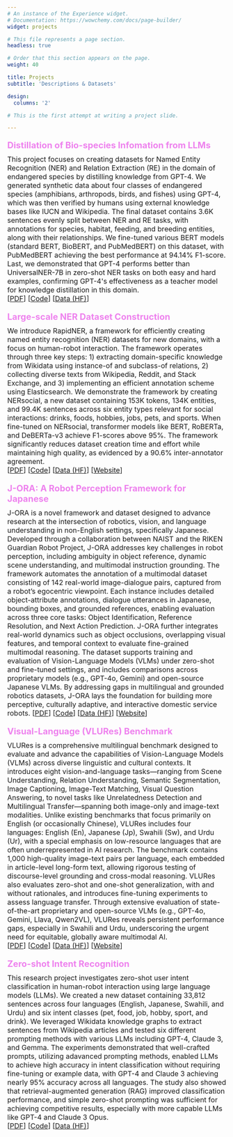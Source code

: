 ```yaml
---
# An instance of the Experience widget.
# Documentation: https://wowchemy.com/docs/page-builder/
widget: projects

# This file represents a page section.
headless: true

# Order that this section appears on the page.
weight: 40

title: Projects
subtitle: 'Descriptions & Datasets'

design:
  columns: '2'

# This is the first attempt at writing a project slide.

---
```


<style> 

.project-title {
   margin-bottom: 5px;
   margin-top: 20px;  /* Space above each section */
   font-size: 20px;
   font-weight: bold;
   color: violet;   /* violet appeared beautiful on the page */ 
}

.project-details {
   margin-bottom: 10px;
   margin-top: 10px;  /* Space above each section */
   font-size: 16px;
}
</style>


<h4 class="project-title">Distillation of Bio-species Infomation from LLMs</h4>

<div class='project-details'>
This project focuses on creating datasets for Named Entity Recognition (NER) and Relation Extraction (RE) in the domain of endangered species by distilling knowledge from GPT-4. We generated synthetic data about four classes of endangered species (amphibians, arthropods, birds, and fishes) using GPT-4, which was then verified by humans using external knowledge bases like IUCN and Wikipedia. The final dataset contains 3.6K sentences evenly split between NER and RE tasks, with annotations for species, habitat, feeding, and breeding entities, along with their relationships. We fine-tuned various BERT models (standard BERT, BioBERT, and PubMedBERT) on this dataset, with PubMedBERT achieving the best performance at 94.14% F1-score. Last, we demonstrated that GPT-4 performs better than UniversalNER-7B in zero-shot NER tasks on both easy and hard examples, confirming GPT-4's effectiveness as a teacher model for knowledge distillation in this domain. <br>
[<a href="https://arxiv.org/abs/2403.15430">PDF</a>] [<a href="https://github.com/jatuhurrra/DistillationBiospeciesLLM/">Code</a>]
[<a href="https://huggingface.co/datasets/atamiles/DistillationBiospeciesLLM">Data (HF)</a>] 
</div>

<h4 class="project-title">Large-scale NER Dataset Construction</h4>

<div class='project-details'>
We introduce RapidNER, a framework for efficiently creating named entity recognition (NER) datasets for new domains, with a focus on human-robot interaction. The framework operates through three key steps: 1) extracting domain-specific knowledge from Wikidata using instance-of and subclass-of relations, 2) collecting diverse texts from Wikipedia, Reddit, and Stack Exchange, and 3) implementing an efficient annotation scheme using Elasticsearch. We demonstrate the framework by creating NERsocial, a new dataset containing 153K tokens, 134K entities, and 99.4K sentences across six entity types relevant for social interactions: drinks, foods, hobbies, jobs, pets, and sports. When fine-tuned on NERsocial, transformer models like BERT, RoBERTa, and DeBERTa-v3 achieve F1-scores above 95%. The framework significantly reduces dataset creation time and effort while maintaining high quality, as evidenced by a 90.6% inter-annotator agreement.   <br>
[<a href="http://arxiv.org/abs/2412.09634">PDF</a>] [<a href="https://github.com/jatuhurrra/rapidner">Code</a>]  
[<a href="https://huggingface.co/datasets/atamiles/NERsocial">Data (HF)</a>] [<a href="https://jatuhurrra.github.io/Rapid/">Website</a>] 
</div>

<h4 class="project-title">J-ORA: A Robot Perception Framework for Japanese</h4>

<div class='project-details'>
J-ORA is a novel framework and dataset designed to advance research at the intersection of robotics, vision, and language understanding in non-English settings, specifically Japanese. Developed through a collaboration between NAIST and the RIKEN Guardian Robot Project, J-ORA addresses key challenges in robot perception, including ambiguity in object reference, dynamic scene understanding, and multimodal instruction grounding. The framework automates the annotation of a multimodal dataset consisting of 142 real-world image-dialogue pairs, captured from a robot’s egocentric viewpoint. Each instance includes detailed object-attribute annotations, dialogue utterances in Japanese, bounding boxes, and grounded references, enabling evaluation across three core tasks: Object Identification, Reference Resolution, and Next Action Prediction. J-ORA further integrates real-world dynamics such as object occlusions, overlapping visual features, and temporal context to evaluate fine-grained multimodal reasoning. The dataset supports training and evaluation of Vision-Language Models (VLMs) under zero-shot and fine-tuned settings, and includes comparisons across proprietary models (e.g., GPT-4o, Gemini) and open-source Japanese VLMs. By addressing gaps in multilingual and grounded robotics datasets, J-ORA lays the foundation for building more perceptive, culturally adaptive, and interactive domestic service robots.
[<a href="https://arxiv.org/abs/2510.21761">PDF</a>] [<a href="https://github.com/jatuhurrra/J-ORA/">Code</a>] 
[<a href="https://huggingface.co/datasets/atamiles/J-ORA/">Data (HF)</a>] [<a href="https://jatuhurrra.github.io/J-ORA/">Website</a>] 
</div>

<h4 class="project-title">Visual-Language (VLURes) Benchmark</h4>

<div class='project-details'>
VLURes is a comprehensive multilingual benchmark designed to evaluate and advance the capabilities of Vision-Language Models (VLMs) across diverse linguistic and cultural contexts. It introduces eight vision-and-language tasks—ranging from Scene Understanding, Relation Understanding, Semantic Segmentation, Image Captioning, Image-Text Matching, Visual Question Answering, to novel tasks like Unrelatedness Detection and Multilingual Transfer—spanning both image-only and image-text modalities. Unlike existing benchmarks that focus primarily on English (or occasionally Chinese), VLURes includes four languages: English (En), Japanese (Jp), Swahili (Sw), and Urdu (Ur), with a special emphasis on low-resource languages that are often underrepresented in AI research. The benchmark contains 1,000 high-quality image-text pairs per language, each embedded in article-level long-form text, allowing rigorous testing of discourse-level grounding and cross-modal reasoning. VLURes also evaluates zero-shot and one-shot generalization, with and without rationales, and introduces fine-tuning experiments to assess language transfer. Through extensive evaluation of state-of-the-art proprietary and open-source VLMs (e.g., GPT-4o, Gemini, Llava, Qwen2VL), VLURes reveals persistent performance gaps, especially in Swahili and Urdu, underscoring the urgent need for equitable, globally aware multimodal AI.  <br>
[<a href="https://arxiv.org/abs/2510.12845">PDF</a>] [<a href="https://github.com/jatuhurrra/VLURes/">Code</a>] 
[<a href="https://huggingface.co/datasets/atamiles/VLURes/">Data (HF)</a>] [<a href="https://jatuhurrra.github.io/VLURes/">Website</a>] 
</div>

<h4 class="project-title">Zero-shot Intent Recognition</h4>

<div class='project-details'>
This research project investigates zero-shot user intent classification in human-robot interaction using large language models (LLMs). We created a new dataset containing 33,812 sentences across four languages (English, Japanese, Swahili, and Urdu) and six intent classes (pet, food, job, hobby, sport, and drink). We leveraged Wikidata knowledge graphs to extract sentences from Wikipedia articles and tested six different prompting methods with various LLMs including GPT-4, Claude 3, and Gemma. The experiments demonstrated that well-crafted prompts, utilizing adavanced prompting methods, enabled LLMs to achieve high accuracy in intent classification without requiring fine-tuning or example data, with GPT-4 and Claude 3 achieving nearly 95% accuracy across all languages. The study also showed that retrieval-augmented generation (RAG) improved classification performance, and simple zero-shot prompting was sufficient for achieving competitive results, especially with more capable LLMs like GPT-4 and Claude 3 Opus.  <br>
[<a href="https://www.researchgate.net/publication/381548253_Zero-shot_Retrieval_of_User_Intent_in_Human-Robot_Interaction_with_Large_Language_Models">PDF</a>] 
[<a href="https://github.com/jatuhurrra/LLM-for-Intent-Classification">Code</a>] 
[<a href="https://huggingface.co/datasets/atamiles/ZeroshotIntentClassification">Data (HF)</a>] 
</div>